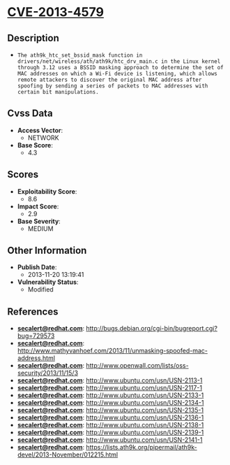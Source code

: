 
# [CVE-2013-4579](https://cve.mitre.org/cgi-bin/cvename.cgi?name=CVE-2013-4579)

## Description

- `The ath9k_htc_set_bssid_mask function in drivers/net/wireless/ath/ath9k/htc_drv_main.c in the Linux kernel through 3.12 uses a BSSID masking approach to determine the set of MAC addresses on which a Wi-Fi device is listening, which allows remote attackers to discover the original MAC address after spoofing by sending a series of packets to MAC addresses with certain bit manipulations.`

## Cvss Data

- **Access Vector**:
  - NETWORK
- **Base Score**:
  - 4.3

## Scores

- **Exploitability Score**:
  - 8.6
- **Impact Score**:
  - 2.9
- **Base Severity**:
  - MEDIUM

## Other Information

- **Publish Date**:
  - 2013-11-20 13:19:41
- **Vulnerability Status**:
  - Modified

## References

- **secalert@redhat.com**: http://bugs.debian.org/cgi-bin/bugreport.cgi?bug=729573
- **secalert@redhat.com**: http://www.mathyvanhoef.com/2013/11/unmasking-spoofed-mac-address.html
- **secalert@redhat.com**: http://www.openwall.com/lists/oss-security/2013/11/15/3
- **secalert@redhat.com**: http://www.ubuntu.com/usn/USN-2113-1
- **secalert@redhat.com**: http://www.ubuntu.com/usn/USN-2117-1
- **secalert@redhat.com**: http://www.ubuntu.com/usn/USN-2133-1
- **secalert@redhat.com**: http://www.ubuntu.com/usn/USN-2134-1
- **secalert@redhat.com**: http://www.ubuntu.com/usn/USN-2135-1
- **secalert@redhat.com**: http://www.ubuntu.com/usn/USN-2136-1
- **secalert@redhat.com**: http://www.ubuntu.com/usn/USN-2138-1
- **secalert@redhat.com**: http://www.ubuntu.com/usn/USN-2139-1
- **secalert@redhat.com**: http://www.ubuntu.com/usn/USN-2141-1
- **secalert@redhat.com**: https://lists.ath9k.org/pipermail/ath9k-devel/2013-November/012215.html
